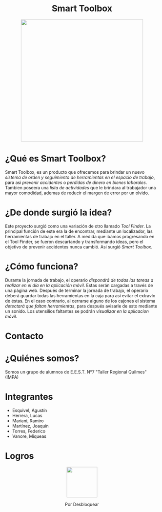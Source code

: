 <div align="center">

# Smart Toolbox

<img src="https://user-images.githubusercontent.com/80338247/173062549-fb855482-8430-4bcf-8163-740a89915549.png" height="400" width="400" />

</div>

# ¿Qué es Smart Toolbox?
Smart Toolbox, es un producto que ofrecemos para brindar un nuevo *sistema de orden y seguimiento de herramientas en el espacio de trabajo*, para asi *prevenir accidentes* o *perdidas de dinero en bienes laborales*. Tambien poseera una *lista de actividades* que le brindara al trabajador una mayor comodidad, ademas de reducir el margen de error por un olvido.

# ¿De donde surgió la idea?
Este proyecto surgió como una variación de otro llamado *Tool Finder*. La principal función de este era la de encontrar, mediante un localizador, las herramientas de trabajo en el taller. A medida que ibamos progresando en el Tool Finder, se fueron descartando y transformando ideas, pero el objetivo de prevenir accidentes nunca cambió. Asi surgió *Smart Toolbox*.

# ¿Cómo funciona?
Durante la jornada de trabajo, el operario *dispondrá de todas las tareas a realizar en el día en la aplicación móvil*. Estas serán cargadas a través de una página web.
Después de terminar la jornada de trabajo, el operario deberá guardar todas las herramientas en la caja para así evitar el extravío de éstas. En el caso contrario, al cerrarse alguno de los cajones el sistema *detectará que faltan herramientas*, para después avisarle de esto mediante un sonido. Los utensilios faltantes se podrán *visualizar en la aplicacion móvil*.

# Contacto

# ¿Quiénes somos?
Somos un grupo de alumnos de E.E.S.T. N°7 "Taller Regional Quilmes" (IMPA)

# Integrantes

* Esquivel, Agustín
* Herrera, Lucas
* Mariani, Ramiro
* Martínez, Joaquín
* Torres, Federico
* Vanore, Miqueas

# Logros

<div align="center">

<img src="https://user-images.githubusercontent.com/80325042/173058773-10536f29-a62f-47c6-b096-5031df86fdc2.png" width="100"/>

Por Desbloquear

</div>